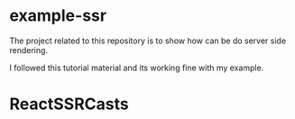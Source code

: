 # example-ssr
The project related to this repository is to show how can be do server side rendering.

I followed this tutorial material and its working fine with my example.
# ReactSSRCasts

